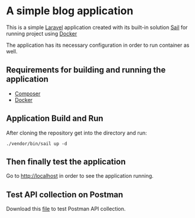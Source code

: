 # A simple blog application

This is a simple [Laravel](https://laravel.com/docs/10.x) application created with its built-in
solution [Sail](https://laravel.com/docs/8.x/sail) for running project
using [Docker](https://www.docker.com/)

The application has its necessary configuration in order to run container as well.

## Requirements for building and running the application

- [Composer](https://getcomposer.org/download/)
- [Docker](https://docs.docker.com/get-docker/)

## Application Build and Run

After cloning the repository get into the directory and run:

`./vendor/bin/sail up -d`

## Then finally test the application

Go to [http://localhost](http://localhost) in order to see the application running.

## Test API collection on Postman

Download this [file](https://github.com/ralphjay24/tt-coding-assessment-ralphjay-pepito/blob/main/Blog-Test-Backpack.postman_collection.json) to test Postman API collection.